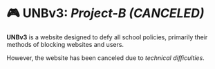 # :video_game: UNBv3: _Project-B (CANCELED)_
**UNBv3** is a website designed to defy all school policies, primarily their methods of blocking websites and users.

However, the website has been canceled due to _technical difficulties_.